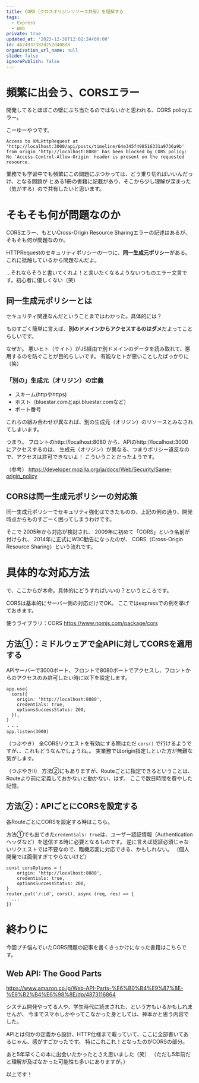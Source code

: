 ```yaml
---
title: CORS（クロスオリジンリソース共有）を理解する
tags:
  - Express
  - Web
private: true
updated_at: '2023-12-30T12:02:24+09:00'
id: 4b24937382d252d408d8
organization_url_name: null
slide: false
ignorePublish: false
---
```

# 頻繁に出会う、CORSエラー
開発してるとほぼこの壁にぶち当たるのではないかと思われる、CORS policyエラー。

こーゆーやつです。
```
Access to XMLHttpRequest at 'http://localhost:3000/api/posts/timeline/64e345f498516331a9736a9b' from origin 'http://localhost:8080' has been blocked by CORS policy: No 'Access-Control-Allow-Origin' header is present on the requested resource.
```
業務でも学習中でも頻繁にこの問題にぶつかっては、どう乗り切ればいいんだっけ、となる問題が
とある1冊の書籍に記載があり、そこから少し理解が深まった（気がする）ので共有したいと思います。

# そもそも何が問題なのか
CORSエラー、もといCross-Origin Resource Sharingエラーの記述はあるが、そもそも何が問題なのか。

HTTPRequestのセキュリティポリシーの一つに、**同一生成元ポリシー**がある。
これに抵触しているから問題なんだよ。

…それならそうと書いてくれよ！と言いたくなるようないつものエラー文言です。初心者に優しくない（笑）

## 同一生成元ポリシーとは

セキュリティ関連なんだということまではわかった。具体的には？

ものすごく簡単に言えば、**別のドメインからアクセスするのはダメ**だよってことらしいです。

なぜか。
悪いヒト（サイト）がJS経由で別ドメインのデータを読み取れて、悪用するのを防ぐことが目的らしいです。
有能なヒトが悪いことしたばっかりに（笑）

### 「別の」生成元（オリジン）の定義
  - スキーム(httpやhttps)
  - ホスト（bluestar.comとapi.bluestar.comなど）
  - ポート番号

これらの組み合わせが異なれば、別の生成元（オリジン）のリソースとみなされてしまいます。

つまり。
フロントのhttp://localhost:8080 から、APIのhttp://localhost:3000 にアクセスするのは、
生成元（オリジン）が異なる、つまりポリシー違反なので、アクセスは許可できないよ！
こういうことだったようです。

（参考）
https://developer.mozilla.org/ja/docs/Web/Security/Same-origin_policy

## CORSは同一生成元ポリシーの対応策
同一生成元ポリシーでセキュリティ強化はできたものの、上記の例の通り、開発時点からものすごーく困ってしまうわけです。

そこで
2005年から対応が検討され、
2009年に初めて「CORS」という名前が付けられ、
2014年に正式にW3C勧告になったのが、
CORS（Cross-Origin Resource Sharing）という流れです。

# 具体的な対応方法
で、ここからが本命。具体的にどうすればいいの？というところです。

CORSは基本的にサーバー側の対応だけでOK。
ここではexpressでの例を挙げておきます。

使うライブラリ：CORS
https://www.npmjs.com/package/cors

## 方法①：ミドルウェアで全APIに対してCORSを適用する
APIサーバーで3000ポート、フロントで8080ポートでアクセスし、フロントからのアクセスのみ許可したい時に以下を設定します。

```
app.use(
  cors({
    origin: 'http://localhost:8080',
    credentials: true,
    optionsSuccessStatus: 200,
  }),
)
・・・
app.listen(3000)
```
（つぶやき）
全CORSリクエストを有効にする際はただ `cors()` で行けるようですが、、これもどうなんでしょうね。。
実業務ではorigin指定しといた方が無難な気がします。

（つぶやきⅡ）
方法②にもありますが、Routeごとに指定できるということは、Routeより前に定義しておかないと動かない、はず。
ここで数日時間を費やした記憶。


## 方法②：APIごとにCORSを設定する
各RouteごとにCORSを設定する時はこちら。

方法①でも出てきた`credentials: true`は、ユーザー認証情報（Authenticationヘッダなど）を送信する時に必要となるものです。
逆に言えば認証必須じゃないリクエストでは不要なので、臨機応変に対応できる、かもしれない。
（個人開発では面倒すぎてやらないけど）

```
const corsOptions = {
    origin: 'http://localhost:8080',
    credentials: true,
    optionsSuccessStatus: 200,
}
router.put('/:id', cors(), async (req, res) => {
  ...
})
```


# 終わりに

今回プチ悩んでいたCORS問題の記事を書くきっかけになった書籍はこちらです。

## Web API: The Good Parts

https://www.amazon.co.jp/Web-API-Parts-%E6%B0%B4%E9%87%8E-%E8%B2%B4%E6%98%8E/dp/4873116864

システム開発やってる人や、学生時代に読まされた、という方もいるかもしれませんが、
今までスマホしかやってこなかった身としては、神本かと思う内容でした。

APIとは何かの定義から設計、HTTP仕様まで載っていて、ここに全部書いてあるじゃん、感がすごかったです。
特にこれこれ！となったのがCORSの部分。

あと5年早くこの本に出会いたかったとさえ思いました（笑）
（ただし5年前だと理解が及ばなかった可能性も多いにありますが。）


以上です！
